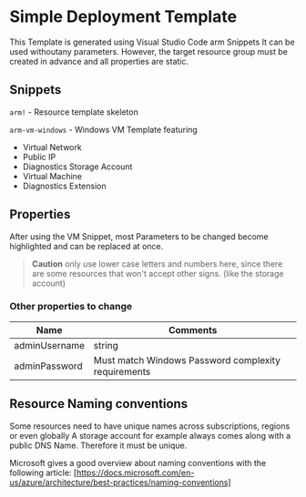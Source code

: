 # Simple Deployment Template
This Template is generated using Visual Studio Code arm Snippets
It can be used withoutany parameters. However, the target resource group must be created in advance and all properties are static.

## Snippets

`arm!` - Resource template skeleton

`arm-vm-windows` - Windows VM Template featuring
+ Virtual Network
+ Public IP
+ Diagnostics Storage Account
+ Virtual Machine
+ Diagnostics Extension

## Properties
After using the VM Snippet, most Parameters to be changed become highlighted and can be replaced at once.
>**Caution** only use lower case letters and numbers here, since there are some resources that won't accept other signs. (like the storage account)

### Other properties to change
| Name | Comments | 
| ---- | -------- | 
| adminUsername | string |
| adminPassword | Must match Windows Password complexity requirements |

## Resource Naming conventions
Some resources need to have unique names across subscriptions, regions or even globally
A storage account for example always comes along with a public DNS Name. Therefore it must be unique.

Microsoft gives a good overview about naming conventions with the following article:
[https://docs.microsoft.com/en-us/azure/architecture/best-practices/naming-conventions]